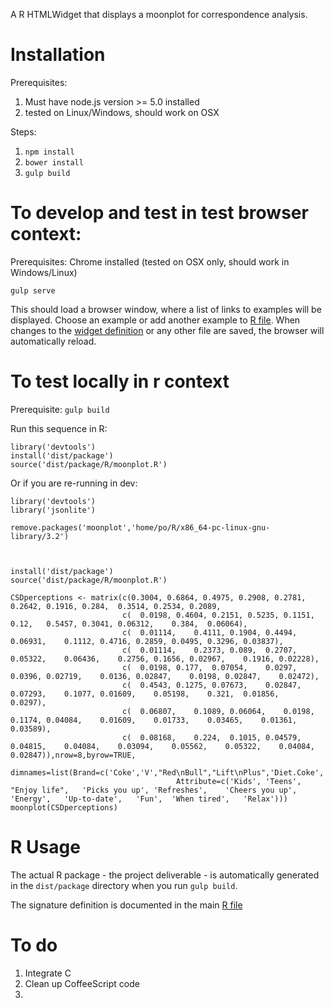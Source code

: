 A R HTMLWidget that displays a moonplot for correspondence analysis.


# Installation

Prerequisites:

1. Must have node.js version >= 5.0 installed
2. tested on Linux/Windows, should work on OSX

Steps:

1. `npm install`
2. `bower install`
3. `gulp build`


# To develop and test in test browser context:

Prerequisites: Chrome installed (tested on OSX only, should work in Windows/Linux)

`gulp serve`

This should load a browser window, where a list of links to examples will be displayed. Choose an example or add another example to [R file](src/R/index.html). When changes to the [widget definition](src/scripts/moonplot.coffee) or any other file are saved, the browser will automatically reload.


# To test locally in r context

Prerequisite: `gulp build`

Run this sequence in R:

```
library('devtools')
install('dist/package')
source('dist/package/R/moonplot.R')
```

Or if you are re-running in dev:

```
library('devtools')
library('jsonlite')

remove.packages('moonplot','home/po/R/x86_64-pc-linux-gnu-library/3.2')



install('dist/package')
source('dist/package/R/moonplot.R')

CSDperceptions <- matrix(c(0.3004, 0.6864, 0.4975, 0.2908, 0.2781, 0.2642, 0.1916, 0.284,  0.3514, 0.2534, 0.2089,
                         c(  0.0198, 0.4604, 0.2151, 0.5235, 0.1151, 0.12,   0.5457, 0.3041, 0.06312,    0.384,  0.06064),
                         c(  0.01114,    0.4111, 0.1904, 0.4494, 0.06931,    0.1112, 0.4716, 0.2859, 0.0495, 0.3296, 0.03837),
                         c(  0.01114,    0.2373, 0.089,  0.2707, 0.05322,    0.06436,    0.2756, 0.1656, 0.02967,    0.1916, 0.02228),
                         c(  0.0198, 0.177,  0.07054,    0.0297, 0.0396, 0.02719,    0.0136, 0.02847,    0.0198, 0.02847,    0.02472),
                         c(  0.4543, 0.1275, 0.07673,    0.02847,    0.07293,    0.1077, 0.01609,    0.05198,    0.321,  0.01856,    0.0297),
                         c(  0.06807,    0.1089, 0.06064,    0.0198, 0.1174, 0.04084,    0.01609,    0.01733,    0.03465,    0.01361,    0.03589),
                         c(  0.08168,    0.224,  0.1015, 0.04579,    0.04815,    0.04084,    0.03094,    0.05562,    0.05322,    0.04084,    0.02847)),nrow=8,byrow=TRUE,
                         dimnames=list(Brand=c('Coke','V',"Red\nBull","Lift\nPlus",'Diet.Coke','Fanta','Lift','Pepsi'),
                                     Attribute=c('Kids', 'Teens',    "Enjoy life",   'Picks you up', 'Refreshes',    'Cheers you up',    'Energy',   'Up-to-date',   'Fun',  'When tired',   'Relax')))
moonplot(CSDperceptions)
```


# R Usage

The actual R package - the project deliverable - is automatically generated in the `dist/package` directory when you run `gulp build`.

The signature definition is documented in the main [R file](src/R/CroppedImage.R)


# To do

1. Integrate C
2. Clean up CoffeeScript code
3.
